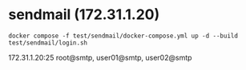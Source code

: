 # sendmail (172.31.1.20)

```
docker compose -f test/sendmail/docker-compose.yml up -d --build
test/sendmail/login.sh
```

172.31.1.20:25 root@smtp, user01@smtp, user02@smtp
